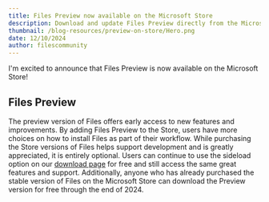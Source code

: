 ```yaml
---
title: Files Preview now available on the Microsoft Store
description: Download and update Files Preview directly from the Microsoft Store.
thumbnail: /blog-resources/preview-on-store/Hero.png
date: 12/10/2024
author: filescommunity
---
```


I'm excited to announce that Files Preview is now available on the Microsoft Store!

## Files Preview

The preview version of Files offers early access to new features and improvements. By adding Files Preview to the Store, users have more choices on how to install Files as part of their workflow. While purchasing the Store versions of Files helps support development and is greatly appreciated, it is entirely optional. Users can continue to use the sideload option on our [download page](/download/) for free and still access the same great features and support. Additionally, anyone who has already purchased the stable version of Files on the Microsoft Store can download the Preview version for free through the end of 2024.